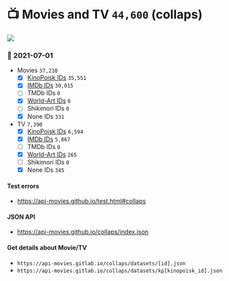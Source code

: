 # :tv: Movies and TV `44,600` (collaps)

<a href="https://API-Movies.github.io"><img src="https://API-Movies.github.io/banner.png?cache"></a>

### :date: 2021-07-01
- Movies `37,210`
  - [x] <a href="https://API-Movies.github.io/collaps/movie_kinopoisk_ids.json">KinoPoisk IDs</a> `35,551`
  - [x] <a href="https://API-Movies.github.io/collaps/movie_imdb_ids.json">IMDb IDs</a> `30,015`
  - [ ] TMDb IDs `0`
  - [x] <a href="https://API-Movies.github.io/collaps/movie_world_art_ids.json">World-Art IDs</a> `8`
  - [ ] Shikimori IDs `0`
  - [x] None IDs `331`
- TV `7,390`
  - [x] <a href="https://API-Movies.github.io/collaps/tv_kinopoisk_ids.json">KinoPoisk IDs</a> `6,594`
  - [x] <a href="https://API-Movies.github.io/collaps/tv_imdb_ids.json">IMDb IDs</a> `5,867`
  - [ ] TMDb IDs `0`
  - [x] <a href="https://API-Movies.github.io/collaps/tv_world_art_ids.json">World-Art IDs</a> `265`
  - [ ] Shikimori IDs `0`
  - [x] None IDs `345`
#### Test errors
- <a href='https://api-movies.github.io/test.html#collaps'>https://api-movies.github.io/test.html#collaps</a>
#### JSON API
- <a href='https://api-movies.github.io/collaps/index.json'>https://api-movies.github.io/collaps/index.json</a>
#### Get details about Movie/TV
- `https://api-movies.gitlab.io/collaps/datasets/[id].json`
- `https://api-movies.gitlab.io/collaps/datasets/kp[kinopoisk_id].json`
